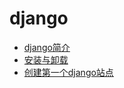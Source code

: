 # django


* [django简介](docs/introduce.md)
* [安装与卸载](docs/install.md)
* [创建第一个django站点](docs/first_site.md)

